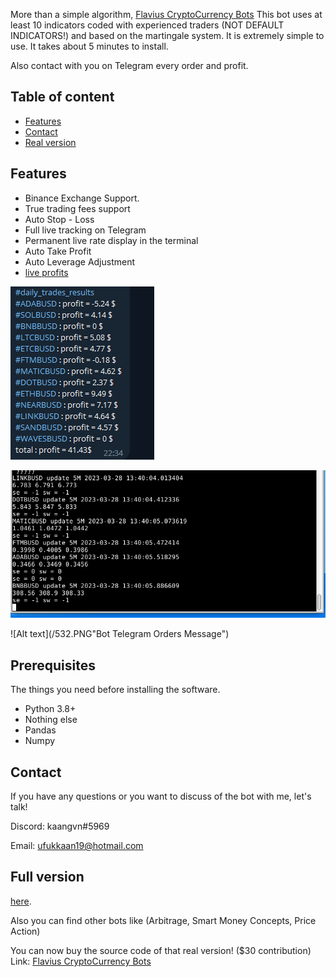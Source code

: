 


More than a simple algorithm, [Flavius CryptoCurrency Bots](https://flbot.sell.app/?browse=products&cursor=) This bot uses at least 10 indicators coded with experienced traders (NOT DEFAULT INDICATORS!) and based on the martingale system. It is extremely simple to use. It takes about 5 minutes to install.

Also contact with you on Telegram every order and profit.

## Table of content
* [Features](#features)
* [Contact](#contact)
* [Real version](#full-version)
<a name="features"/>
 
## Features

* Binance Exchange Support.
* True trading fees support
* Auto Stop - Loss
* Full live tracking on Telegram 
* Permanent live rate display in the terminal
* Auto Take Profit
* Auto Leverage Adjustment
* [live profits](https://discord.gg/6wts7KDE)

![Alt text](/6.PNG "Bot Daily Orders Message")

![Alt text](/14.PNG "Bot Terminal")

![Alt text](/532.PNG"Bot Telegram Orders Message")




<a name="prerequis"/>
 
## Prerequisites

The things you need before installing the software.

* Python 3.8+
* Nothing else 
* Pandas
* Numpy

 
## Contact

If you have any questions or you want to discuss of the bot with me, let's talk!

Discord: kaangvn#5969

Email: [ufukkaan19@hotmail.com](mailto:ufukkaan19@hotmail.com)

<a name="full-version"/>
 
## Full version


[here](https://flbot.sell.app/). 


Also you can find other bots like (Arbitrage, Smart Money Concepts, Price Action)

You can now buy the source code of that real version! ($30 contribution)
Link: [Flavius CryptoCurrency Bots](https://flbot.sell.app/?browse=products&cursor=)
